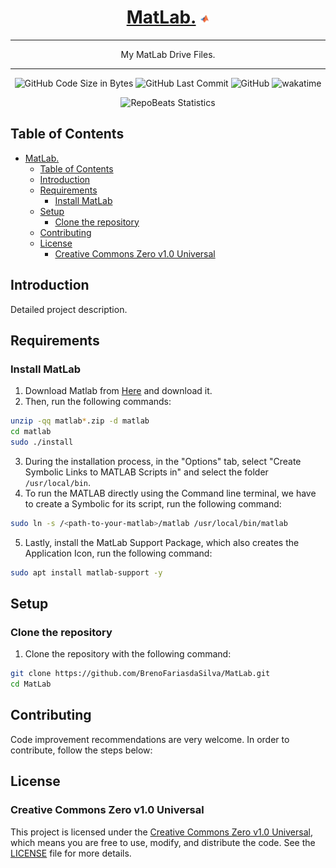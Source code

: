 <div align="center">
  
# [MatLab.](https://github.com/BrenoFariasdaSilva/MatLab) <img src="https://github.com/BrenoFariasdaSilva/MatLab/blob/main/.assets/matlab.svg"  width="3%" height="3%">

</div>

<div align="center">
  
---

My MatLab Drive Files.
  
---

</div>

<div align="center">

![GitHub Code Size in Bytes](https://img.shields.io/github/languages/code-size/BrenoFariasdaSilva/MatLab)
![GitHub Last Commit](https://img.shields.io/github/last-commit/BrenoFariasdaSilva/MatLab)
![GitHub](https://img.shields.io/github/license/BrenoFariasdaSilva/MatLab)
![wakatime](https://wakatime.com/badge/github/BrenoFariasdaSilva/MatLab.svg)

</div>

<div align="center">
  
![RepoBeats Statistics](https://repobeats.axiom.co/api/embed/ee6961b3b9d4654f548f3e45791e1ed078b9d08f.svg "Repobeats analytics image")

</div>


## Table of Contents
- [MatLab. ](#matlab-)
	- [Table of Contents](#table-of-contents)
	- [Introduction](#introduction)
	- [Requirements](#requirements)
		- [Install MatLab](#install-matlab)
	- [Setup](#setup)
		- [Clone the repository](#clone-the-repository)
	- [Contributing](#contributing)
	- [License](#license)
		- [Creative Commons Zero v1.0 Universal](#creative-commons-zero-v10-universal)


## Introduction

Detailed project description.

## Requirements

### Install MatLab

1. Download Matlab from [Here](https://matlab.mathworks.com/) and download it.
2. Then, run the following commands:

```bash
unzip -qq matlab*.zip -d matlab
cd matlab
sudo ./install
```

3. During the installation process, in the "Options" tab, select "Create Symbolic Links to MATLAB Scripts in" and select the folder `/usr/local/bin`.
4. To run the MATLAB directly using the Command line terminal, we have to create a Symbolic for its script, run the following command:

```bash
sudo ln -s /<path-to-your-matlab>/matlab /usr/local/bin/matlab
```

5. Lastly, install the MatLab Support Package, which also creates the Application Icon, run the following command:

```bash
sudo apt install matlab-support -y
```


## Setup

### Clone the repository

1. Clone the repository with the following command:

```bash
git clone https://github.com/BrenoFariasdaSilva/MatLab.git
cd MatLab
```

## Contributing

Code improvement recommendations are very welcome. In order to contribute, follow the steps below:

## License

### Creative Commons Zero v1.0 Universal

This project is licensed under the [Creative Commons Zero v1.0 Universal](LICENSE), which means you are free to use, modify, and distribute the code. See the [LICENSE](LICENSE) file for more details.
